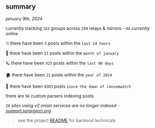 
## summary
_january 9th, 2024_

currently tracking `163` groups across `299` relays & mirrors - _`94` currently online_

⏲ there have been `5` posts within the `last 24 hours`

🦈 there have been `21` posts within the `month of january`

🪐 there have been `925` posts within the `last 90 days`

🏚 there have been `21` posts within the `year of 2024`

🦕 there have been `9303` posts `since the dawn of ransomwatch`

there are `96` custom parsers indexing posts

_`20` sites using v2 onion services are no longer indexed - [support.torproject.org](https://support.torproject.org/onionservices/v2-deprecation/)_

> see the project [README](https://github.com/joshhighet/ransomwatch#ransomwatch--) for backend technicals
